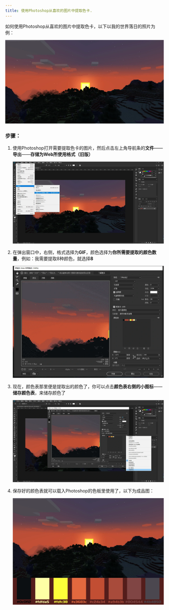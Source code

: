 ```yaml
---
title: 使用Photoshop从喜欢的图片中提取色卡.
---
```


如何使用Photoshop从喜欢的图片中提取色卡，以下以我的世界落日的照片为例：

![我的世界落日](/assets/img/to-extract-color-CARDS-with-ps/minecraft-dusk.webp)

### 步骤：

1. 使用Photoshop打开需要提取色卡的图片，然后点击左上角导航条的**文件**——**导出**——**存储为Web所使用格式（旧版）**

   ![第一步](/assets/img/to-extract-color-CARDS-with-ps/step-1.webp)

2. 在弹出窗口中，右侧，格式选择为**GIF**，颜色选择为**你所需要提取的颜色数量**，例如：我需要提取8种颜色，就选择**8**

   ![第二步](/assets/img/to-extract-color-CARDS-with-ps/step-2.webp)

3. 现在，颜色表那里便是提取出的颜色了，你可以点击**颜色表右侧的小图标**——**储存颜色表**，来储存颜色了

   ![第三步](/assets/img/to-extract-color-CARDS-with-ps/step-3.webp)

4. 保存好的颜色表就可以载入Photoshop的色板里使用了，以下为成品图：
	
	![色卡成品图](/assets/img/to-extract-color-CARDS-with-ps/finished.webp)
